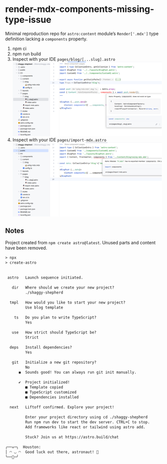 # render-mdx-components-missing-type-issue

Minimal reproduction repo for `astro:content` module’s `Render['.mdx']` type definition
lacking a `components` property.

1. npm ci
2. npm run build
3. Inspect with your IDE `pages/blog/[...slug].astro`
   ![screenshot-post-render.png](public/screenshot-post-render.png) 
4. Inspect with your IDE `pages/import-mdx.astro`
   ![screenshot-import-mdx.png](public/screenshot-import-mdx.png)

## Notes

Project created from `npm create astro@latest`. 
Unused parts and content have been removed.

```
> npx
> create-astro


 astro   Launch sequence initiated.

   dir   Where should we create your new project?
         ./shaggy-shepherd

  tmpl   How would you like to start your new project?
         Use blog template

    ts   Do you plan to write TypeScript?
         Yes

   use   How strict should TypeScript be?
         Strict

  deps   Install dependencies?
         Yes

   git   Initialize a new git repository?
         No
      ◼  Sounds good! You can always run git init manually.

      ✔  Project initialized!
         ■ Template copied
         ■ TypeScript customized
         ■ Dependencies installed

  next   Liftoff confirmed. Explore your project!

         Enter your project directory using cd ./shaggy-shepherd 
         Run npm run dev to start the dev server. CTRL+C to stop.
         Add frameworks like react or tailwind using astro add.

         Stuck? Join us at https://astro.build/chat

╭──☠️─╮  Houston:
│ ◠ ◡ ◠  Good luck out there, astronaut! 🚀
╰──🦴─╯
```

